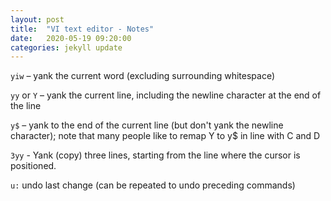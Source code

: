 ```yaml
---
layout: post
title:  "VI text editor - Notes"
date:   2020-05-19 09:20:00
categories: jekyll update
---
```


`yiw` – yank the current word (excluding surrounding whitespace)

`yy` or `Y` – yank the current line, including the newline character at the end of the line

`y$` – yank to the end of the current line (but don't yank the newline character); note that many people like to remap Y to y$ in line with C and D

`3yy` - Yank (copy) three lines, starting from the line where the cursor is positioned.

`u:` undo last change (can be repeated to undo preceding commands)
